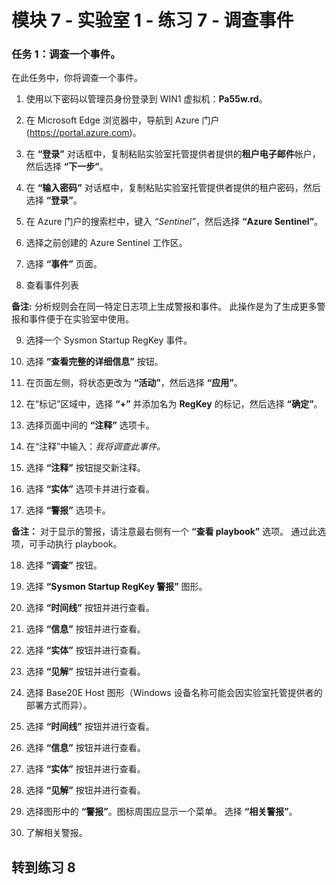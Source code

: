 ﻿# 模块 7 - 实验室 1 - 练习 7 - 调查事件

### 任务 1：调查一个事件。

在此任务中，你将调查一个事件。

1. 使用以下密码以管理员身份登录到 WIN1 虚拟机：**Pa55w.rd**。  

2. 在 Microsoft Edge 浏览器中，导航到 Azure 门户 (https://portal.azure.com)。

3. 在 **“登录”** 对话框中，复制粘贴实验室托管提供者提供的**租户电子邮件**帐户，然后选择 **“下一步”**。

4. 在 **“输入密码”** 对话框中，复制粘贴实验室托管提供者提供的租户密码，然后选择 **“登录”**。

5. 在 Azure 门户的搜索栏中，键入 *“Sentinel”*，然后选择 **“Azure Sentinel”**。

6. 选择之前创建的 Azure Sentinel 工作区。

7. 选择 **“事件”** 页面。

8. 查看事件列表

**备注:** 分析规则会在同一特定日志项上生成警报和事件。  此操作是为了生成更多警报和事件便于在实验室中使用。
  
9. 选择一个 Sysmon Startup RegKey 事件。

10. 选择 **“查看完整的详细信息”** 按钮。

11. 在页面左侧，将状态更改为 **“活动”**，然后选择 **“应用”**。

12. 在“标记”区域中，选择 **“+”** 并添加名为 **RegKey** 的标记，然后选择 **“确定”**。

13. 选择页面中间的 **“注释”** 选项卡。

14. 在“注释”中输入：*我将调查此事件。*

15. 选择 **“注释”** 按钮提交新注释。

16. 选择 **“实体”** 选项卡并进行查看。

17. 选择 **“警报”** 选项卡。

**备注：** 对于显示的警报，请注意最右侧有一个 **“查看 playbook”** 选项。  通过此选项，可手动执行 playbook。

18. 选择 **“调查”** 按钮。

19. 选择 **“Sysmon Startup RegKey 警报”** 图形。

20.	选择 **“时间线”** 按钮并进行查看。

21. 选择 **“信息”** 按钮并进行查看。

22.	选择 **“实体”** 按钮并进行查看。

23.	选择 **“见解”** 按钮并进行查看。

24.	选择 Base20E Host 图形（Windows 设备名称可能会因实验室托管提供者的部署方式而异）。

25.	选择 **“时间线”** 按钮并进行查看。

26.	选择 **“信息”** 按钮并进行查看。

27.	选择 **“实体”** 按钮并进行查看。

28.	选择 **“见解”** 按钮并进行查看。

29.	选择图形中的 **“警报”**。图标周围应显示一个菜单。  选择 **“相关警报”**。

30. 了解相关警报。

## 转到练习 8
